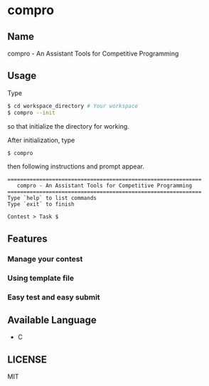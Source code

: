 # compro

## Name
compro - An Assistant Tools for Competitive Programming

## Usage
Type
```sh
$ cd workspace_directory # Your workspace
$ compro --init
```
so that initialize the directory for working.

After initialization, type

```sh
$ compro
```
then following instructions and prompt appear.
```
=============================================================
   compro - An Assistant Tools for Competitive Programming
=============================================================
Type `help` to list commands
Type `exit` to finish

Contest > Task $ 
```

## Features
### Manage your contest

### Using template file

### Easy test and easy submit


## Available Language
- C

## LICENSE
MIT
